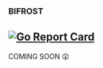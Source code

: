 ### BIFROST
[![Go Report Card](https://goreportcard.com/badge/github.com/ashishra0/bifrost)](https://goreportcard.com/report/github.com/ashishra0/bifrost)
--
COMING SOON 😲